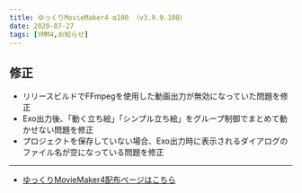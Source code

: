 ```yaml
---
title: ゆっくりMovieMaker4 α100 （v3.9.9.100）
date: 2020-07-27
tags: [YMM4,お知らせ]
---
```

## 修正
- リリースビルドでFFmpegを使用した動画出力が無効になっていた問題を修正
- Exo出力後、「動く立ち絵」「シンプル立ち絵」をグループ制御でまとめて動かせない問題を修正
- プロジェクトを保存していない場合、Exo出力時に表示されるダイアログのファイル名が空になっている問題を修正

---

- [ゆっくりMovieMaker4配布ページはこちら](../index.md)